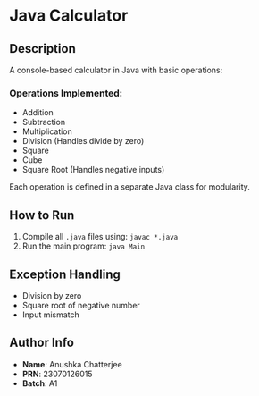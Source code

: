 # Java Calculator

## Description
A console-based calculator in Java with basic operations:

### Operations Implemented:
- Addition
- Subtraction
- Multiplication
- Division (Handles divide by zero)
- Square
- Cube
- Square Root (Handles negative inputs)

Each operation is defined in a separate Java class for modularity.

## How to Run
1. Compile all `.java` files using: `javac *.java`
2. Run the main program: `java Main`
## Exception Handling
- Division by zero
- Square root of negative number
- Input mismatch

## Author Info
- **Name**: Anushka Chatterjee
- **PRN**: 23070126015
- **Batch**: A1
